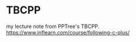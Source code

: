 # TBCPP
my lecture note from PPTree's TBCPP. <br>
https://www.inflearn.com/course/following-c-plus/
